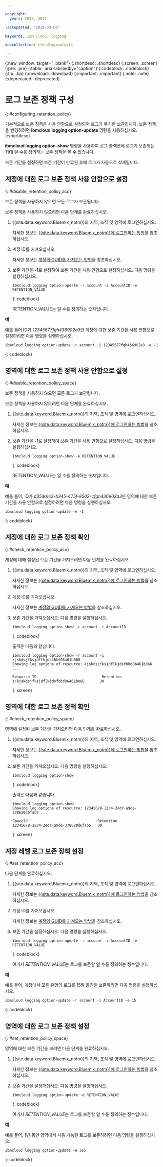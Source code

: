```yaml
---

copyright:
  years: 2017, 2019

lastupdated: "2019-03-06"

keywords: IBM Cloud, logging

subcollection: cloudloganalysis

---
```


{:new_window: target="_blank"}
{:shortdesc: .shortdesc}
{:screen: .screen}
{:pre: .pre}
{:table: .aria-labeledby="caption"}
{:codeblock: .codeblock}
{:tip: .tip}
{:download: .download}
{:important: .important}
{:note: .note}
{:deprecated: .deprecated}

# 로그 보존 정책 구성
{: #configuring_retention_policy}

기본적으로 보존 정책은 사용 안함으로 설정되어 로그가 무기한 보관됩니다. 보존 정책을 변경하려면 **ibmcloud logging option-update** 명령을 사용하십시오.
{:shortdesc}

**ibmcloud logging option-show** 명령을 사용하여 로그 콜렉션에 로그가 보존되는 최대 일 수를 정의하는 보존 정책을 볼 수 있습니다. 

보존 기간을 설정하면 보존 기간이 만료된 후에 로그가 자동으로 삭제됩니다.


## 계정에 대한 로그 보존 정책 사용 안함으로 설정
{: #disable_retention_policy_acc}

보존 정책을 사용하지 않으면 모든 로그가 보관됩니다. 

보존 정책을 사용하지 않으려면 다음 단계를 완료하십시오.

1. {{site.data.keyword.Bluemix_notm}}의 지역, 조직 및 영역에 로그인하십시오. 

    자세한 정보는 [{{site.data.keyword.Bluemix_notm}}에 로그인하는 방법](/docs/services/CloudLogAnalysis/qa?topic=cloudloganalysis-cli_qa#login)을 참조하십시오.
	
2. 계정 ID를 가져오십시오.

    자세한 정보는 [계정의 GUID를 가져오는 방법](/docs/services/CloudLogAnalysis/qa?topic=cloudloganalysis-cli_qa#account_guid)을 참조하십시오.
    
3. 보존 기간을 **-1**로 설정하여 보존 기간을 사용 안함으로 설정하십시오. 다음 명령을 실행하십시오.

    ```
    ibmcloud logging option-update -r account -i AccountID -e RETENTION_VALUE
	```
    {: codeblock}
	
	RETENTION_VALUE는 일 수를 정의하는 숫자입니다.
    
**예**
    
예를 들어 ID가 *12345677fgh436902a3*인 계정에 대한 보존 기간을 사용 안함으로 설정하려면 다음 명령을 실행하십시오.

```
ibmcloud logging option-update -r account -i 12345677fgh436902a3 -e -1
```
{: codeblock}


## 영역에 대한 로그 보존 정책 사용 안함으로 설정
{: #disable_retention_policy_space}

보존 정책을 사용하지 않으면 모든 로그가 보관됩니다.  

보존 정책을 사용하지 않으려면 다음 단계를 완료하십시오.

1. {{site.data.keyword.Bluemix_notm}}의 지역, 조직 및 영역에 로그인하십시오. 

    자세한 정보는 [{{site.data.keyword.Bluemix_notm}}에 로그인하는 방법](/docs/services/CloudLogAnalysis/qa?topic=cloudloganalysis-cli_qa#login)을 참조하십시오.
    
2. 보존 기간을 **-1**로 설정하여 보존 기간을 사용 안함으로 설정하십시오. 다음 명령을 실행하십시오.

    ```
    ibmcloud logging option-show -e RETENTION_VALUE
	```
    {: codeblock}
	
	RETENTION_VALUE는 일 수를 정의하는 숫자입니다.
    
**예**
    
예를 들어, ID가 *d35da1e3-b345-475f-8502-cfgh436902a3*인 영역에 대한 보존 기간을 사용 안함으로 설정하려면 다음 명령을 실행하십시오.

```
ibmcloud logging option-update -e -1
```
{: codeblock}


## 계정에 대한 로그 보존 정책 확인
{: #check_retention_policy_acc}

계정에 대해 설정된 보존 기간을 가져오려면 다음 단계를 완료하십시오.

1. {{site.data.keyword.Bluemix_notm}}의 지역, 조직 및 영역에 로그인하십시오. 

    자세한 정보는 [{{site.data.keyword.Bluemix_notm}}에 로그인하는 방법](/docs/services/CloudLogAnalysis/qa?topic=cloudloganalysis-cli_qa#login)을 참조하십시오.

2. 계정 ID를 가져오십시오.

    자세한 정보는 [계정의 GUID를 가져오는 방법](/docs/services/CloudLogAnalysis/qa?topic=cloudloganalysis-cli_qa#account_guid)을 참조하십시오.
    
3. 보존 기간을 가져오십시오. 다음 명령을 실행하십시오.

    ```
    ibmcloud logging option-show -r account -i AccountID
    ```
    {: codeblock}

    출력은 다음과 같습니다.

    ```
    ibmcloud logging option-show -r account -i kjskdsjfksjdflkjdsfbbd06461b066
    Showing log options of resource: kjskdsjfksjdflkjdsfbbd06461b066 ...

    Resource ID                              Retention   
    a:kjskdsjfksjdflkjdsfbbd06461b066       30   
	```
    {: screen}
	
## 영역에 대한 로그 보존 정책 확인
{: #check_retention_policy_space}

영역에 설정된 보존 기간을 가져오려면 다음 단계를 완료하십시오.

1. {{site.data.keyword.Bluemix_notm}}의 지역, 조직 및 영역에 로그인하십시오. 

    자세한 정보는 [{{site.data.keyword.Bluemix_notm}}에 로그인하는 방법](/docs/services/CloudLogAnalysis/qa?topic=cloudloganalysis-cli_qa#login)을 참조하십시오.
    
2. 보존 기간을 가져오십시오. 다음 명령을 실행하십시오.

    ```
    ibmcloud logging option-show
    ```
    {: codeblock}

    출력은 다음과 같습니다.

    ```
    ibmcloud logging option-show
    Showing log options of resource: 12345678-1234-2edr-a9de-378620d6fab5 ...

    SpaceId                                Retention   
    12345678-1234-2edr-a9de-378620d6fab5   30   
	```
    {: screen}
    


## 계정 레벨 로그 보존 정책 설정
{: #set_retention_policy_acc}

다음 단계를 완료하십시오.

1. {{site.data.keyword.Bluemix_notm}}의 지역, 조직 및 영역에 로그인하십시오. 

    자세한 정보는 [{{site.data.keyword.Bluemix_notm}}에 로그인하는 방법](/docs/services/CloudLogAnalysis/qa?topic=cloudloganalysis-cli_qa#login)을 참조하십시오.

2. 계정 ID를 가져오십시오.

    자세한 정보는 [계정의 GUID를 가져오는 방법](/docs/services/CloudLogAnalysis/qa?topic=cloudloganalysis-cli_qa#account_guid)을 참조하십시오.
    
3. 보존 기간을 설정하십시오. 다음 명령을 실행하십시오.

    ```
    ibmcloud logging option-update -r account -i AccountID -e RETENTION_VALUE
    ```
    {: codeblock}
    
    여기서 *RETENTION_VALUE*는 로그를 보존할 일 수를 정의하는 정수입니다. 
    
    
**예**
    
예를 들어, 계정에서 모든 유형의 로그를 15일 동안만 보존하려면 다음 명령을 실행하십시오.

```
ibmcloud logging option-update -r account -i AccountID -e 15
```
{: codeblock}



## 영역에 대한 로그 보존 정책 설정
{: #set_retention_policy_space}

영역에 대한 보존 기간을 보려면 다음 단계를 완료하십시오.

1. {{site.data.keyword.Bluemix_notm}}의 지역, 조직 및 영역에 로그인하십시오. 

    자세한 정보는 [{{site.data.keyword.Bluemix_notm}}에 로그인하는 방법](/docs/services/CloudLogAnalysis/qa?topic=cloudloganalysis-cli_qa#login)을 참조하십시오.
    
2. 보존 기간을 설정하십시오. 다음 명령을 실행하십시오.

    ```
    ibmcloud logging option-update -e RETENTION_VALUE
    ```
    {: codeblock}
    
    여기서 *RETENTION_VALUE*는 로그를 보존할 일 수를 정의하는 정수입니다.
    
    
**예**
    
예를 들어, 1년 동안 영역에서 사용 가능한 로그를 보존하려면 다음 명령을 실행하십시오.

```
ibmcloud logging option-update -e 365
```
{: codeblock}




